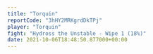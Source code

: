 ```yaml
---
title: "Torquin"
reportCode: "3hHY2MRKgrdDkTPj"
player: "Torquin"
fight: "Hydross the Unstable - Wipe 1 (18%)"
date: 2021-10-06T18:48:50.877000+00:00
---
```

